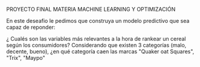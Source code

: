 PROYECTO FINAL MATERIA MACHINE LEARNING Y OPTIMIZACIÓN

En este deseafio le pedimos que construya un modelo predictivo que sea capaz de reponder:

¿ Cualés son las variables más relevantes a la hora de rankear un cereal según los consumidores?
Considerando que existen 3 categorías (malo, decente, bueno), ¿en qué categoría caen las marcas "Quaker oat Squares", "Trix", "Maypo"
